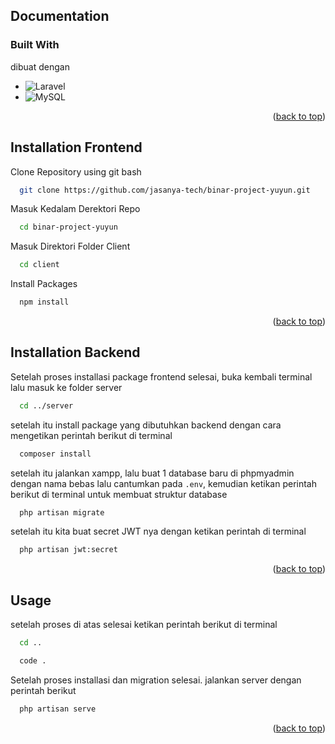 <div id="top"></div>
<!--
*** Thanks for checking out the Best-README-Template. If you have a suggestion
*** that would make this better, please fork the repo and create a pull request
*** or simply open an issue with the tag "enhancement".
*** Don't forget to give the project a star!
*** Thanks again! Now go create something AMAZING! :D
-->



<!-- PROJECT SHIELDS -->
<!--
*** I'm using markdown "reference style" links for readability.
*** Reference links are enclosed in brackets [ ] instead of parentheses ( ).
*** See the bottom of this document for the declaration of the reference variables
*** for contributors-url, forks-url, etc. This is an optional, concise syntax you may use.
*** https://www.markdownguide.org/basic-syntax/#reference-style-links
-->




<!-- ABOUT THE PROJECT -->
## Documentation

### Built With

dibuat dengan 

* ![Laravel](https://img.shields.io/badge/laravel-%23FF2D20.svg?style=for-the-badge&logo=laravel&logoColor=white)
* ![MySQL](https://img.shields.io/badge/mysql-%2300f.svg?style=for-the-badge&logo=mysql&logoColor=white)

<p align="right">(<a href="#top">back to top</a>)</p>


## Installation Frontend

Clone Repository using git bash

```bash
  git clone https://github.com/jasanya-tech/binar-project-yuyun.git
```

Masuk Kedalam Derektori Repo
```bash
  cd binar-project-yuyun
```

Masuk Direktori Folder Client
```bash
  cd client
```

Install Packages
```bash
  npm install
```

<p align="right">(<a href="#top">back to top</a>)</p>

## Installation Backend
Setelah proses installasi package frontend selesai, buka kembali terminal lalu masuk ke folder server
```bash
  cd ../server
```

setelah itu install package yang dibutuhkan backend dengan cara mengetikan perintah berikut di terminal
```bash
  composer install
```

setelah itu jalankan xampp, lalu buat 1 database baru di phpmyadmin dengan nama bebas lalu cantumkan pada `.env`, kemudian ketikan perintah berikut di terminal untuk membuat struktur database
```bash
  php artisan migrate
```

setelah itu kita buat secret JWT nya dengan ketikan perintah di terminal
```bash
  php artisan jwt:secret
```

<p align="right">(<a href="#top">back to top</a>)</p>

<!-- USAGE -->
## Usage

setelah proses di atas selesai ketikan perintah berikut di terminal
```bash
  cd ..
```
```bash
  code .
```

Setelah proses installasi dan migration selesai. jalankan server dengan perintah berikut
 
```bash
  php artisan serve
```
<p align="right">(<a href="#top">back to top</a>)</p>
